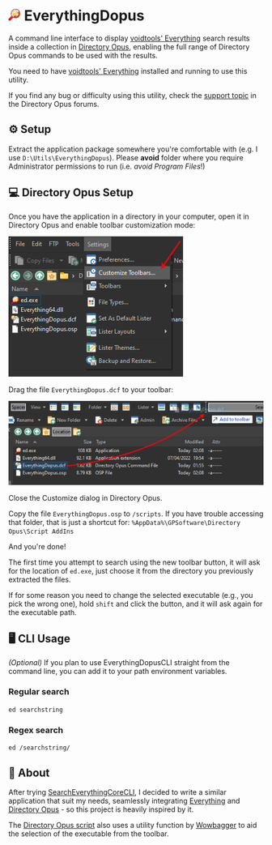 ![EverythingDopus][1] EverythingDopus
=====================================

A command line interface to display [voidtools' Everything][2] search results
inside a collection in [Directory Opus][3], enabling the full range of Directory
Opus commands to be used with the results.

You need to have [voidtools' Everything][2] installed and running to use this
utility.

If you find any bug or difficulty using this utility, check the
[support topic][4] in the Directory Opus forums.


⚙️ Setup
-------

Extract the application package somewhere you're comfortable with (e.g. I use
`D:\Utils\EverythingDopus`). Please **avoid** folder where you require
Administrator permissions to run (i.e. *avoid Program Files*!)


💻 Directory Opus Setup
-----------------------

Once you have the application in a directory in your computer, open it in
Directory Opus and enable toolbar customization mode:

![CustomizeToolbars][6]

Drag the file `EverythingDopus.dcf` to your toolbar:

![DragToToolbar][7]

Close the Customize dialog in Directory Opus.

Copy the file `EverythingDopus.osp` to `/scripts`. If you have trouble
accessing that folder, that is just a shortcut for:
`%AppData%\GPSoftware\Directory Opus\Script AddIns`

And you're done!

The first time you attempt to search using the new toolbar button, it will ask
for the location of `ed.exe`, just choose it from the directory you previously
extracted the files.

If for some reason you need to change the selected executable (e.g., you pick
the wrong one), hold `shift` and click the button, and it will ask again for the
executable path.


🖥️ CLI Usage
------------

*(Optional)* If you plan to use EverythingDopusCLI straight from the command
line, you can add it to your path environment variables.


### Regular search
```
ed searchstring
```

### Regex search
```
ed /searchstring/
```


📌 About
--------

After trying [SearchEverythingCoreCLI][8], I decided to write a similar
application that suit my needs, seamlessly integrating [Everything][2] and
[Directory Opus][3] - so this project is heavily inspired by it.

The [Directory Opus script][5] also uses a utility function by [Wowbagger][9]
to aid the selection of the executable from the toolbar.


[1]: resources/EverythingDopusCLI-24x24.png
[2]: https://www.voidtools.com/
[3]: https://www.gpsoft.com.au/
[4]: https://resource.dopus.com/t/everythingdopus-an-utility-to-integrate-everything-with-directory-opus/43844
[5]: DirectoryOpus/EverythingDopus.js
[6]: resources/CustomizeToolbars.png
[7]: resources/DragToToolbar.png
[8]: https://github.com/devocalypse/SearchEverythingCoreCLI
[9]: https://resource.dopus.com/u/wowbagger
